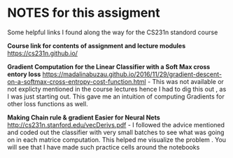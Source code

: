 # NOTES for this assigment

Some helpful links I found along the way for the CS231n standord course

**Course link for contents of assignment and lecture modules**
https://cs231n.github.io/


**Gradient Computation for the Linear Classifier with a Soft Max cross entory loss**
https://madalinabuzau.github.io/2016/11/29/gradient-descent-on-a-softmax-cross-entropy-cost-function.html - This was not available or not explicty mentioned in the course lectures hence I had to dig this out , as I was just starting out. This gave me an intuition of computing Gradients for other loss functions as well.


**Making Chain rule & gradient Easier for Neural Nets**
http://cs231n.stanford.edu/vecDerivs.pdf - I followed the advice mentioned and coded out the classifier with very small batches to see what was going on in each matrice computation. This helped me visualize the problem . You will see that I have made such practice cells around the notebooks
